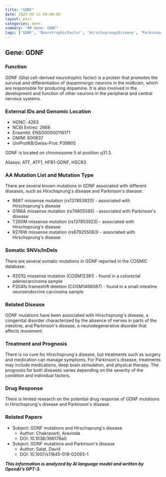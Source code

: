 ```yaml
---
title: "GDNF"
date: 2023-05-13 00:00:00
layout: post
categories: Gene
summary: "## Gene: GDNF"
tags: ['GDNF', 'NeurotrophicFactor', 'HirschsprungsDisease', 'ParkinsonsDisease', 'Mutation', 'Treatment', 'Prognosis', 'DrugResponse']
---
```


## Gene: GDNF

### Function
GDNF (Glial cell-derived neurotrophic factor) is a protein that promotes the survival and differentiation of dopaminergic neurons in the midbrain, which are responsible for producing dopamine. It is also involved in the development and function of other neurons in the peripheral and central nervous systems.

### External IDs and Genomic Location
- HGNC: 4263
- NCBI Entrez: 2668
- Ensembl: ENSG00000116171
- OMIM: 600837
- UniProtKB/Swiss-Prot: P39905

GDNF is located on chromosome 5 at position q31.3.

Aliases: ATF, ATF1, HFB1-GDNF, HSCR3

### AA Mutation List and Mutation Type
There are several known mutations in GDNF associated with different diseases, such as Hirschsprung's disease and Parkinson's disease:
- R68T missense mutation (rs137853920) - associated with Hirschsprung's disease
- G166A missense mutation (rs74805565) - associated with Parkinson's disease
- T260M missense mutation (rs137853923) - associated with Hirschsprung's disease
- R276W missense mutation (rs879255083) - associated with Hirschsprung's disease

### Somatic SNVs/InDels
There are several somatic mutations in GDNF reported in the COSMIC database:
- R201Q missense mutation (COSM12381) - found in a colorectal adenocarcinoma sample
- P204fs frameshift deletion (COSM1468087) - found in a small intestine neuroendocrine carcinoma sample

### Related Disease
GDNF mutations have been associated with Hirschsprung's disease, a congenital disorder characterized by the absence of nerves in parts of the intestine, and Parkinson's disease, a neurodegenerative disorder that affects movement.

### Treatment and Prognosis
There is no cure for Hirschsprung's disease, but treatments such as surgery and medication can manage symptoms. For Parkinson's disease, treatments may include medications, deep brain stimulation, and physical therapy. The prognosis for both diseases varies depending on the severity of the condition and individual factors.

### Drug Response
There is limited research on the potential drug response of GDNF mutations in Hirschsprung's disease and Parkinson's disease.

### Related Papers
- Subject: GDNF mutations and Hirschsprung's disease
  - Author: Chakravarti, Aravinda
  - DOI: 10.1038/366176a0
- Subject: GDNF mutations and Parkinson's disease
  - Author: Salat, David
  - DOI: 10.1007/s11845-019-02093-1

**_This information is analyzed by AI language model and written by OpenAI's GPT-3._**